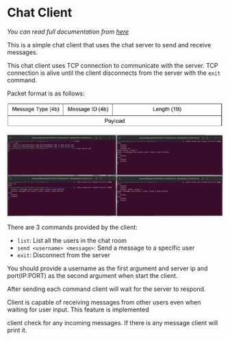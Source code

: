 # Chat Client

*You can read full documentation from [here](../Asset/chat-server.md)*

This is a simple chat client that uses the chat server to send and receive messages.

This chat client uses TCP connection to communicate with the server. TCP connection is alive until
the client disconnects from the server with the `exit` command.

Packet format is as follows:

![Packet Format](../Asset/chat-packet.png)

![Example](../Asset/chat-server.png)

There are 3 commands provided by the client:
- `list`: List all the users in the chat room
- `send <username> <message>`: Send a message to a specific user
- `exit`: Disconnect from the server

You should provide a username as the first argument and server ip and port(IP:PORT) as the second argument when start the client.

After sending each command client will wait for the server to respond.

Client is capable of receiving messages from other users even when waiting for user input. This feature is implemented

client check for any  incoming messages. If there is any message client will print it.

